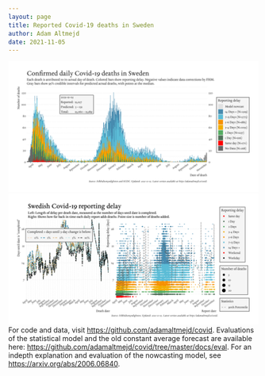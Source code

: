 ```yaml
---
layout: page
title: Reported Covid-19 deaths in Sweden
author: Adam Altmejd
date: 2021-11-05
---
```


![Graph of Swedish Covid-19 deaths with reporting delay.](deaths_lag_sweden_2021-11-05.png "Swedish Covid-19 deaths.")
![Graph of Swedish Covid-19 reporting delay in daily deaths.](lag_trend_sweden_2021-11-05.png "Trend in Swedish Covid-19 mortality reporting delay.")
For code and data, visit <https://github.com/adamaltmejd/covid>.
Evaluations of the statistical model and the old constant average forecast are available here: <https://github.com/adamaltmejd/covid/tree/master/docs/eval>.
For an indepth explanation and evaluation of the nowcasting model, see <https://arxiv.org/abs/2006.06840>.
